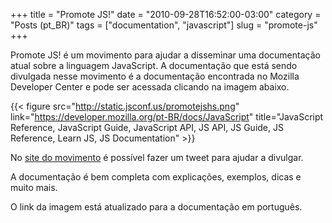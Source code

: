 +++
title = "Promote JS!"
date = "2010-09-28T16:52:00-03:00"
category = "Posts (pt_BR)"
tags = ["documentation", "javascript"]
slug = "promote-js"
+++

Promote JS! é um movimento para ajudar a disseminar uma documentação atual
sobre a linguagem JavaScript. A documentação que está sendo divulgada nesse
movimento é a documentação encontrada no Mozilla Developer Center e pode ser
acessada clicando na imagem abaixo.


{{< figure
    src="http://static.jsconf.us/promotejshs.png"
    link="https://developer.mozilla.org/pt-BR/docs/JavaScript"
    title="JavaScript Reference, JavaScript Guide, JavaScript API, JS API, JS Guide, JS Reference, Learn JS, JS Documentation" >}}

No [site do movimento](http://promotejs.com/) é possível fazer um tweet para
ajudar a divulgar.

A documentação é bem completa com explicações, exemplos, dicas e muito mais.

O link da imagem está atualizado para a documentação em português.
